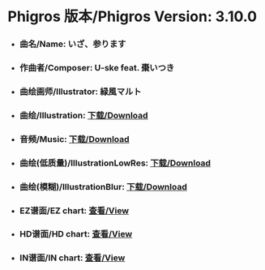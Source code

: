 
# Phigros 版本/Phigros Version:  3.10.0

- ### __曲名/Name:  いざ、参ります__

- ### __作曲者/Composer:  U-ske feat. 棗いつき__

- ### __曲绘画师/Illustrator:  緑風マルト__

- ### __曲绘/Illustration:  [下载/Download](https://github.com/Po6647A/PAR/releases/download/3.10.0/911.png)__

- ### __音频/Music:  [下载/Download](https://github.com/Po6647A/PAR/releases/download/3.10.0/1776.ogg)__

- ### __曲绘(低质量)/IllustrationLowRes:  [下载/Download](https://github.com/Po6647A/PAR/releases/download/3.10.0/1403.png)__

- ### __曲绘(模糊)/IllustrationBlur:  [下载/Download](https://github.com/Po6647A/PAR/releases/download/3.10.0/1157.png)__


- ### __EZ谱面/EZ chart:  [查看/View](./EZ.json/index.html)__

- ### __HD谱面/HD chart:  [查看/View](./HD.json/index.html)__

- ### __IN谱面/IN chart:  [查看/View](./IN.json/index.html)__
